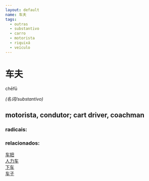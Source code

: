 ```yaml
--- 
layout: default
name: 车夫 
tags: 
  - outras
  - substantivo
  - carro
  - motorista
  - riquixá
  - veículo
--- 
```

# 车夫 
chēfū  
 
*(名词/substantivo)*  
## motorista, condutor; cart driver, coachman 
### radicais: 
### relacionados: 
[车把](/zhengshidu/outras/车把)  
[人力车](/zhengshidu/outras/人力车)  
[下车](/zhengshidu/outras/下车)  
[车子](/zhengshidu/outras/车子)  
